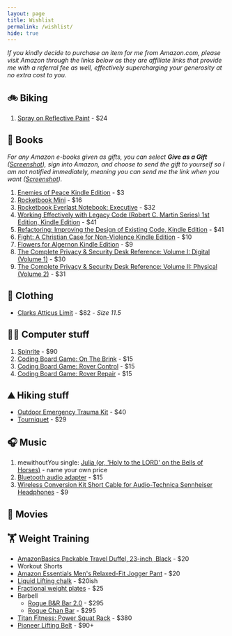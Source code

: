 ```yaml
---
layout: page
title: Wishlist
permalink: /wishlist/
hide: true
---
```


<!-- # Wishlist -->

_If you kindly decide to purchase an item for me from Amazon.com, please visit Amazon through the links below as they are affiliate links that provide me with a referral fee as well, effectively supercharging your generosity at no extra cost to you._

## 🚲 Biking
1. [Spray on Reflective Paint](https://amzn.to/2LsDtIJ) - $24

## 📖 Books
_For any Amazon e-books given as gifts, you can select **Give as a Gift** ([Screenshot](https://goo.gl/PgPwqF)), sign into Amazon, and choose to send the gift to yourself so I am not notified immediately, meaning you can send me the link when you want ([Screenshot](https://goo.gl/YY4Zxm))._
1. [Enemies of Peace Kindle Edition](https://amzn.to/2LNOPKO) - $3
2. [Rocketbook Mini](https://amzn.to/2NTawq0) - $16
3. [Rocketbook Everlast Notebook: Executive](https://amzn.to/2NVJuyA) - $32
4. [Working Effectively with Legacy Code (Robert C. Martin Series) 1st Edition, Kindle Edition](https://amzn.to/2JGUH3y) - $41
5. [Refactoring: Improving the Design of Existing Code, Kindle Edition](https://amzn.to/2zVn3Y4) - $41
6. [Fight: A Christian Case for Non-Violence Kindle Edition](https://amzn.to/2zQvbsJ) - $10
7. [Flowers for Algernon Kindle Edition](https://amzn.to/2L93D7h) - $9
8. [The Complete Privacy & Security Desk Reference: Volume I: Digital (Volume 1)](https://amzn.to/2K9E14R) - $30
9. [The Complete Privacy & Security Desk Reference: Volume II: Physical (Volume 2)](https://amzn.to/2OxqFCX) - $31

## 👕 Clothing
- [Clarks Atticus Limit](https://amzn.to/2uywJT8) - $82 - _Size 11.5_

## 👨‍💻 Computer stuff
1. [Spinrite](https://www.grc.com/x/ne.dll?ag0foyt2) - $90
2. [Coding Board Game: On The Brink](https://amzn.to/2JAFeBZ) - $15
3. [Coding Board Game: Rover Control](https://amzn.to/2O2DULG) - $15
4. [Coding Board Game: Rover Repair](https://www.target.com/p/coding-board-game-robot-repair/-/A-52123740#lnk=sametab) - $15

## ⛰️ Hiking stuff
- [Outdoor Emergency Trauma Kit](https://amzn.to/2zPpEms) - $40
- [Tourniquet](https://amzn.to/2Lu1Sxr) - $29

## 🎧 Music

1. mewithoutYou single: [Julia (or, 'Holy to the LORD' on the Bells of Horses)](https://mewithoutyou.bandcamp.com/track/julia-or-holy-to-the-lord-on-the-bells-of-horses) - name your own price
2. [Bluetooth audio adapter](https://www.amazon.com/dp/B008AGQMQC/_encoding=UTF8?coliid=ITG2845BNWPT6&colid=377WTGEIH9JPF) - $15
3. [ Wireless Conversion Kit Short Cable for Audio-Technica Sennheiser Headphones](https://www.amazon.com/dp/B01N0OA64P/_encoding=UTF8?coliid=I3MR30IIB1HRTF&colid=377WTGEIH9JPF) - $9

## 🍿 Movies

## 🏋️ Weight Training
- [AmazonBasics Packable Travel Duffel, 23-inch, Black](https://amzn.to/2uzkRQI) - $20
- Workout Shorts
- [Amazon Essentials Men's Relaxed-Fit Jogger Pant](https://amzn.to/2LoJfhy) - $20
- [Liquid Lifting chalk](https://amzn.to/2vNepWV) - $20ish
- [Fractional weight plates](https://ironwoodyfitness.com/product/olympic-2-inch-fractional-plates/) - $25
- Barbell
  - [Rogue B&R Bar 2.0](https://www.roguefitness.com/rogue-29mm-burgener-rippetoe-bar-2-0) - $295
  - [Rogue Chan Bar](https://www.roguefitness.com/rogue-chan-bar) - $295
- [Titan Fitness: Power Squat Rack](https://amzn.to/2L6iHSZ) - $380
- [Pioneer Lifting Belt](https://generalleathercraft.com/product/pioneer-cut-10mm-thick-4-power-lifting-belt-copy/) - $90+
